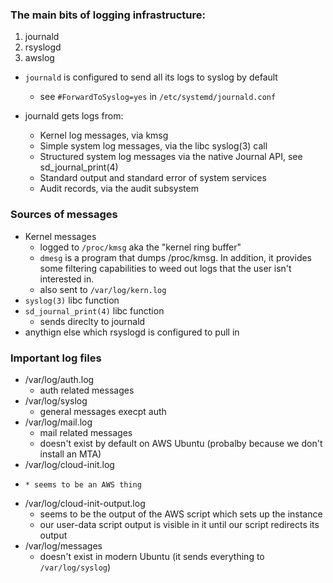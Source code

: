 ### The main bits of logging infrastructure:

1. journald
2. rsyslogd
3. awslog


* `journald` is configured to send all its logs to syslog by default
    * see `#ForwardToSyslog=yes` in `/etc/systemd/journald.conf`

* journald gets logs from:
   * Kernel log messages, via kmsg
   * Simple system log messages, via the libc syslog(3) call
   * Structured system log messages via the native Journal API, see sd_journal_print(4)
   * Standard output and standard error of system services
   * Audit records, via the audit subsystem

### Sources of messages

* Kernel messages
    * logged to `/proc/kmsg` aka the "kernel ring buffer"
    * `dmesg` is a program that dumps /proc/kmsg. In addition, it provides some filtering capabilities to weed out logs that the user isn't interested in.
    * also sent to `/var/log/kern.log`
* `syslog(3)` libc function
* `sd_journal_print(4)` libc function
    * sends direclty to journald
* anythign else which rsyslogd is configured to pull in

### Important log files

* /var/log/auth.log
    * auth related messages
* /var/log/syslog
    * general messages execpt auth
* /var/log/mail.log
    * mail related messages
    * doesn't exist by default on AWS Ubuntu (probalby because we don't install an MTA)
* /var/log/cloud-init.log
*     * seems to be an AWS thing
* /var/log/cloud-init-output.log
    * seems to be the output of the AWS script which sets up the instance
    * our user-data script output is visible in it until our script redirects its output
* /var/log/messages
    * doesn't exist in modern Ubuntu (it sends everything to `/var/log/syslog`)
